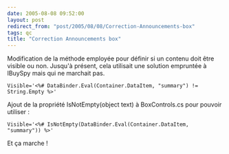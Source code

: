 ```yaml
---
date: 2005-08-08 09:52:00
layout: post
redirect_from: "post/2005/08/08/Correction-Announcements-box"
tags: qc
title: "Correction Announcements box"
---
```


Modification de la méthode employée pour définir si un contenu doit être
visible ou non. Jusqu'à présent, cela utilisait une solution empruntée à
IBuySpy mais qui ne marchait pas.

```
Visible='<%# DataBinder.Eval(Container.DataItem, "summary") != String.Empty %>'
```

Ajout de la propriété IsNotEmpty(object text) à BoxControls.cs pour pouvoir
utiliser :

```
Visible='<%# IsNotEmpty(DataBinder.Eval(Container.DataItem, "summary")) %>'
```

Et ça marche !
